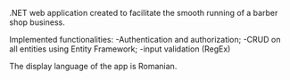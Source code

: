 .NET web application created to facilitate the smooth running of a barber shop business.

Implemented functionalities:
  -Authentication and authorization;
  -CRUD on all entities using Entity Framework;
  -input validation (RegEx)
 
The display language of the app is Romanian.
